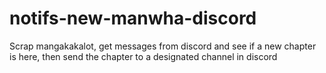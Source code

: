 # notifs-new-manwha-discord
Scrap mangakakalot, get messages from discord and see if a new chapter is here, then send the chapter to a designated channel in discord
